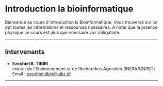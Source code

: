 # Introduction  la bioinformatique

Bienvenue au cours d'introduction  la Bioinformatique. Vous trouverez sur ce dpt toutes les informations et ressources ncessaires. A noter que la prsence physique  ce cours est plus que ncessaire voir obligatoire.

---

## Intervenants
- **Ezechiel B. TIBIRI**  
  Institut de l'Environnement et de Recherches Agricoles (INERA/CNRST)  
  Email : [ezechiel.tibiri@ujkz.bf](mailto:ezechiel.tibiri@ujkz.bf)
---

